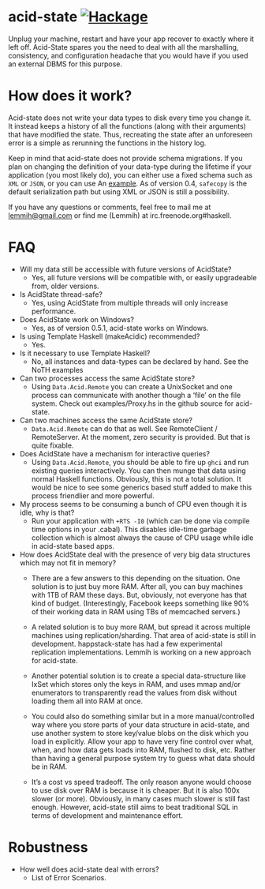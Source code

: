acid-state [![Hackage](https://img.shields.io/hackage/v/acid-state.svg)](https://hackage.haskell.org/package/acid-state)
==========
Unplug your machine, restart and have your app recover to exactly where it left off. Acid-State spares you the need to deal with all the marshalling, consistency, and configuration headache that you would have if you used an external DBMS for this purpose.

How does it work?
===========
Acid-state does not write your data types to disk every time you change it. It instead keeps a history of all the functions (along with their arguments) that have modified the state. Thus, recreating the state after an unforeseen error is a simple as rerunning the functions in the history log.

Keep in mind that acid-state does not provide schema migrations. If you plan on changing the definition of your data-type during the lifetime if your application (you most likely do), you can either use a fixed schema such as `XML` or `JSON`, or you can use An [example](http://github.com/acid-state/safecopy "safecopy"). As of version 0.4, `safecopy` is the default serialization path but using XML or JSON is still a possibility.

If you have any questions or comments, feel free to mail me at <lemmih@gmail.com> or find me (Lemmih) at irc.freenode.org#haskell.

FAQ
============
- Will my data still be accessible with future versions of AcidState?
  - Yes, all future versions will be compatible with, or easily upgradeable from, older versions.
- Is AcidState thread-safe?
  - Yes, using AcidState from multiple threads will only increase performance.
- Does AcidState work on Windows?
  - Yes, as of version 0.5.1, acid-state works on Windows.
- Is using Template Haskell (makeAcidic) recommended?
  - Yes.
- Is it necessary to use Template Haskell?
  - No, all instances and data-types can be declared by hand. See the NoTH examples
- Can two processes access the same AcidState store?
  - Using `Data.Acid.Remote` you can create a UnixSocket and one process can communicate with another though a ‘file’ on the file system. Check out examples/Proxy.hs in the github source for acid-state.
- Can two machines access the same AcidState store?
  - `Data.Acid.Remote` can do that as well. See RemoteClient / RemoteServer. At the moment, zero security is provided. But that is quite fixable.
- Does AcidState have a mechanism for interactive queries?
  - Using `Data.Acid.Remote`, you should be able to fire up `ghci` and run existing queries interactively. You can then munge that data using normal Haskell functions. Obviously, this is not a total solution. It would be nice to see some generics based stuff added to make this process friendlier and more powerful.
- My process seems to be consuming a bunch of CPU even though it is idle, why is that?
  - Run your application with `+RTS -I0` (which can be done via compile time options in your .cabal). This disables idle-time garbage collection which is almost always the cause of CPU usage while idle in acid-state based apps.
- How does AcidState deal with the presence of very big data structures which may not fit in memory?
  - There are a few answers to this depending on the situation. One solution is to just buy more RAM. After all, you can buy machines with 1TB of RAM these days. But, obviously, not everyone has that kind of budget. (Interestingly, Facebook keeps something like 90% of their working data in RAM using TBs of memcached servers.)

  - A related solution is to buy more RAM, but spread it across multiple machines using replication/sharding. That area of acid-state is still in development. happstack-state has had a few experimental replication implementations. Lemmih is working on a new approach for acid-state.

  - Another potential solution is to create a special data-structure like IxSet which stores only the keys in RAM, and uses mmap and/or enumerators to transparently read the values from disk without loading them all into RAM at once.

  - You could also do something similar but in a more manual/controlled way where you store parts of your data structure in acid-state, and use another system to store key/value blobs on the disk which you load in explicitly. Allow your app to have very fine control over what, when, and how data gets loads into RAM, flushed to disk, etc. Rather than having a general purpose system try to guess what data should be in RAM.

  - It’s a cost vs speed tradeoff. The only reason anyone would choose to use disk over RAM is because it is cheaper. But it is also 100x slower (or more). Obviously, in many cases much slower is still fast enough. However, acid-state still aims to beat traditional SQL in terms of development and maintenance effort.

Robustness
================
  - How well does acid-state deal with errors? 
    - List of Error Scenarios.
